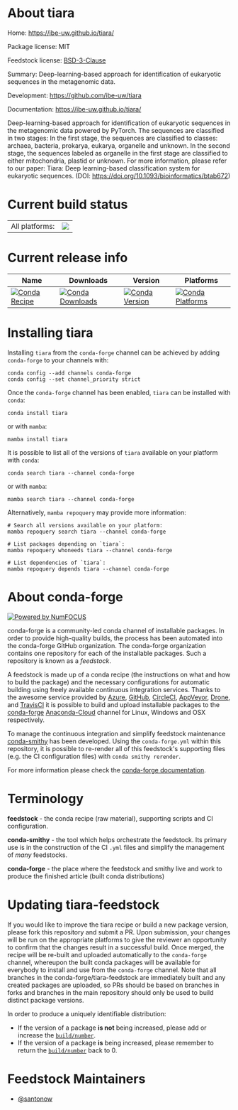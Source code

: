 About tiara
===========

Home: https://ibe-uw.github.io/tiara/

Package license: MIT

Feedstock license: [BSD-3-Clause](https://github.com/conda-forge/tiara-feedstock/blob/main/LICENSE.txt)

Summary: Deep-learning-based approach for identification of eukaryotic sequences in the metagenomic data.

Development: https://github.com/ibe-uw/tiara

Documentation: https://ibe-uw.github.io/tiara/

Deep-learning-based approach for identification of eukaryotic sequences in the metagenomic data powered by PyTorch.
The sequences are classified in two stages:
In the first stage, the sequences are classified to classes: archaea, bacteria, prokarya, eukarya, organelle and unknown. In the second stage, the sequences labeled as organelle in the first stage are classified to either mitochondria, plastid or unknown.
For more information, please refer to our paper: Tiara: Deep learning-based classification system for eukaryotic sequences. (DOI: https://doi.org/10.1093/bioinformatics/btab672)

Current build status
====================


<table><tr><td>All platforms:</td>
    <td>
      <a href="https://dev.azure.com/conda-forge/feedstock-builds/_build/latest?definitionId=17822&branchName=main">
        <img src="https://dev.azure.com/conda-forge/feedstock-builds/_apis/build/status/tiara-feedstock?branchName=main">
      </a>
    </td>
  </tr>
</table>

Current release info
====================

| Name | Downloads | Version | Platforms |
| --- | --- | --- | --- |
| [![Conda Recipe](https://img.shields.io/badge/recipe-tiara-green.svg)](https://anaconda.org/conda-forge/tiara) | [![Conda Downloads](https://img.shields.io/conda/dn/conda-forge/tiara.svg)](https://anaconda.org/conda-forge/tiara) | [![Conda Version](https://img.shields.io/conda/vn/conda-forge/tiara.svg)](https://anaconda.org/conda-forge/tiara) | [![Conda Platforms](https://img.shields.io/conda/pn/conda-forge/tiara.svg)](https://anaconda.org/conda-forge/tiara) |

Installing tiara
================

Installing `tiara` from the `conda-forge` channel can be achieved by adding `conda-forge` to your channels with:

```
conda config --add channels conda-forge
conda config --set channel_priority strict
```

Once the `conda-forge` channel has been enabled, `tiara` can be installed with `conda`:

```
conda install tiara
```

or with `mamba`:

```
mamba install tiara
```

It is possible to list all of the versions of `tiara` available on your platform with `conda`:

```
conda search tiara --channel conda-forge
```

or with `mamba`:

```
mamba search tiara --channel conda-forge
```

Alternatively, `mamba repoquery` may provide more information:

```
# Search all versions available on your platform:
mamba repoquery search tiara --channel conda-forge

# List packages depending on `tiara`:
mamba repoquery whoneeds tiara --channel conda-forge

# List dependencies of `tiara`:
mamba repoquery depends tiara --channel conda-forge
```


About conda-forge
=================

[![Powered by
NumFOCUS](https://img.shields.io/badge/powered%20by-NumFOCUS-orange.svg?style=flat&colorA=E1523D&colorB=007D8A)](https://numfocus.org)

conda-forge is a community-led conda channel of installable packages.
In order to provide high-quality builds, the process has been automated into the
conda-forge GitHub organization. The conda-forge organization contains one repository
for each of the installable packages. Such a repository is known as a *feedstock*.

A feedstock is made up of a conda recipe (the instructions on what and how to build
the package) and the necessary configurations for automatic building using freely
available continuous integration services. Thanks to the awesome service provided by
[Azure](https://azure.microsoft.com/en-us/services/devops/), [GitHub](https://github.com/),
[CircleCI](https://circleci.com/), [AppVeyor](https://www.appveyor.com/),
[Drone](https://cloud.drone.io/welcome), and [TravisCI](https://travis-ci.com/)
it is possible to build and upload installable packages to the
[conda-forge](https://anaconda.org/conda-forge) [Anaconda-Cloud](https://anaconda.org/)
channel for Linux, Windows and OSX respectively.

To manage the continuous integration and simplify feedstock maintenance
[conda-smithy](https://github.com/conda-forge/conda-smithy) has been developed.
Using the ``conda-forge.yml`` within this repository, it is possible to re-render all of
this feedstock's supporting files (e.g. the CI configuration files) with ``conda smithy rerender``.

For more information please check the [conda-forge documentation](https://conda-forge.org/docs/).

Terminology
===========

**feedstock** - the conda recipe (raw material), supporting scripts and CI configuration.

**conda-smithy** - the tool which helps orchestrate the feedstock.
                   Its primary use is in the construction of the CI ``.yml`` files
                   and simplify the management of *many* feedstocks.

**conda-forge** - the place where the feedstock and smithy live and work to
                  produce the finished article (built conda distributions)


Updating tiara-feedstock
========================

If you would like to improve the tiara recipe or build a new
package version, please fork this repository and submit a PR. Upon submission,
your changes will be run on the appropriate platforms to give the reviewer an
opportunity to confirm that the changes result in a successful build. Once
merged, the recipe will be re-built and uploaded automatically to the
`conda-forge` channel, whereupon the built conda packages will be available for
everybody to install and use from the `conda-forge` channel.
Note that all branches in the conda-forge/tiara-feedstock are
immediately built and any created packages are uploaded, so PRs should be based
on branches in forks and branches in the main repository should only be used to
build distinct package versions.

In order to produce a uniquely identifiable distribution:
 * If the version of a package **is not** being increased, please add or increase
   the [``build/number``](https://docs.conda.io/projects/conda-build/en/latest/resources/define-metadata.html#build-number-and-string).
 * If the version of a package **is** being increased, please remember to return
   the [``build/number``](https://docs.conda.io/projects/conda-build/en/latest/resources/define-metadata.html#build-number-and-string)
   back to 0.

Feedstock Maintainers
=====================

* [@santonow](https://github.com/santonow/)

